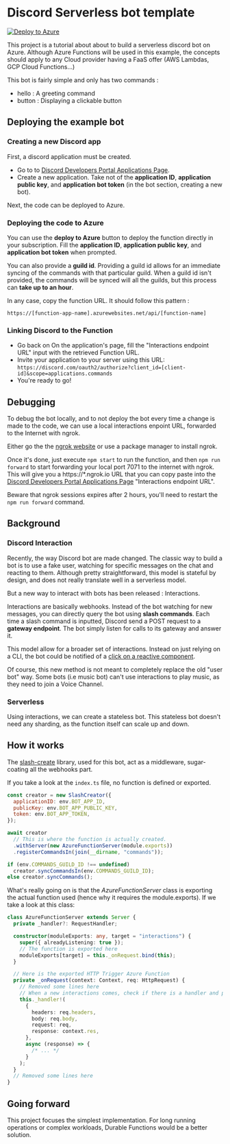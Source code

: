 # Discord Serverless bot template

[![Deploy to Azure](https://img.shields.io/badge/Deploy%20To-Azure-blue?logo=microsoft-azure)](https://portal.azure.com/?WT.mc_id=dotnet-0000-frbouche#create/Microsoft.Template/uri/https%3A%2F%2Fraw.githubusercontent.com%2FSoTrx%2Fazure-serverless-discord-bot%2Fmaster%2Fdeploy.json)

This project is a tutorial about about to build a serverless discord bot on Azure. Although Azure Functions will be used in this example, the concepts should apply to any Cloud provider having a FaaS offer (AWS Lambdas, GCP Cloud Functions...)

This bot is fairly simple and only has two commands :

- hello : A greeting command
- button : Displaying a clickable button

## Deploying the example bot

### Creating a new Discord app

First, a discord application must be created.

- Go to to [Discord Developers Portal Applications Page](https://discord.com/developers/applications).
- Create a new application. Take not of the **application ID**, **application public key**, and **application bot token** (in the bot section, creating a new bot).

Next, the code can be deployed to Azure.

### Deploying the code to Azure

You can use the **deploy to Azure** button to deploy the function directly in your subscription. Fill the **application ID**, **application public key**, and **application bot token** when prompted. 

You can also provide a **guild id**. Providing a guild id allows for an immediate syncing of the commands with that particular guild. When a guild id isn't provided, the commands will be synced will all the guilds, but this process can **take up to an hour**. 

In any case, copy the function URL. It should follow this pattern :

    https://[function-app-name].azurewebsites.net/api/[function-name]

### Linking Discord to the Function

- Go back on On the application's page, fill the "Interactions endpoint URL" input with the retrieved Function URL.
- Invite your application to your server using this URL: `https://discord.com/oauth2/authorize?client_id=[client-id]&scope=applications.commands`
- You're ready to go!

## Debugging

To debug the bot locally, and to not deploy the bot every time a change is made to the code, we can use a local interactions enpoint URL, forwarded to the Internet with ngrok.

Either go the the [ngrok website](https://ngrok.com/download) or use a package manager to install ngrok.

Once it's done, just execute `npm start` to run the function, and then `npm run forward` to start forwarding your local port 7071 to the internet with ngrok. This will give you a https://\*.ngrok.io URL that you can copy paste into the [Discord Developers Portal Applications Page](https://discord.com/developers/applications) "Interactions endpoint URL".

Beware that ngrok sessions expires after 2 hours, you'll need to restart the `npm run forward` command.

## Background

### Discord Interaction

Recently, the way Discord bot are made changed. The classic way to build a bot is to use a fake user, watching for specific messages on the chat and reacting to them. Although pretty straightforward, this model is stateful by design, and does not really translate well in a serverless model.

But a new way to interact with bots has been released : Interactions.

Interactions are basically webhooks. Instead of the bot watching for new messages, you can directly query the bot using **slash commands**. Each time a slash command is inputted, Discord send a POST request to a **gateway endpoint**. The bot simply listen for calls to its gateway and answer it.

This model allow for a broader set of interactions. Instead on just relying on a CLI, the bot could be notified of a [click on a reactive component](https://discord.com/developers/docs/interactions/message-components).

Of course, this new method is not meant to completely replace the old "user bot" way. Some bots (i.e music bot) can't use interactions to play music, as they need to join a Voice Channel.

### Serverless

Using interactions, we can create a stateless bot. This stateless bot doesn't need any sharding, as the function itself can scale up and down.

## How it works

The [slash-create](https://github.com/Snazzah/slash-create) library, used for this bot, act as a middleware, sugar-coating all the webhooks part.

If you take a look at the `index.ts` file, no function is defined or exported.

```js
const creator = new SlashCreator({
  applicationID: env.BOT_APP_ID,
  publicKey: env.BOT_APP_PUBLIC_KEY,
  token: env.BOT_APP_TOKEN,
});

await creator
  // This is where the function is actually created.
  .withServer(new AzureFunctionServer(module.exports))
  .registerCommandsIn(join(__dirname, "commands"));

if (env.COMMANDS_GUILD_ID !== undefined)
  creator.syncCommandsIn(env.COMMANDS_GUILD_ID);
else creator.syncCommands();
```

What's really going on is that the _AzureFunctionServer_ class is exporting the actual function used (hence why it requires the module.exports). If we take a look at this class:

```ts
class AzureFunctionServer extends Server {
  private _handler?: RequestHandler;

  constructor(moduleExports: any, target = "interactions") {
    super({ alreadyListening: true });
    // The function is exported here
    moduleExports[target] = this._onRequest.bind(this);
  }

  // Here is the exported HTTP Trigger Azure Function
  private _onRequest(context: Context, req: HttpRequest) {
    // Removed some lines here
    // When a new interactions comes, check if there is a handler and passthrough the response
    this._handler!(
      {
        headers: req.headers,
        body: req.body,
        request: req,
        response: context.res,
      },
      async (response) => {
        /* ... */
      }
    );
  }
  // Removed some lines here
}
```


## Going forward

This project focuses the simplest implementation. For long running operations or complex workloads, Durable Functions would be a better solution.
